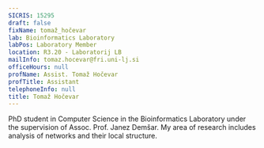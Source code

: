 ```yaml
---
SICRIS: 15295
draft: false
fixName: tomaž_hočevar
lab: Bioinformatics Laboratory
labPos: Laboratory Member
location: R3.20 - Laboratorij LB
mailInfo: tomaz.hocevar@fri.uni-lj.si
officeHours: null
profName: Assist. Tomaž Hočevar
profTitle: Assistant
telephoneInfo: null
title: Tomaž Hočevar
---
```



PhD student in Computer Science in the Bioinformatics Laboratory under the supervision of Assoc. Prof. Janez Demšar. My area of research includes analysis of networks and their local structure.
